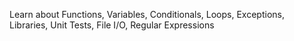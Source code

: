 Learn about Functions, Variables, Conditionals, Loops, Exceptions, Libraries, Unit Tests, File I/O, Regular Expressions